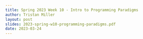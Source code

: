 ```yaml
---
title: Spring 2023 Week 10 - Intro to Programming Paradigms
author: Tristan Miller
layout: post
slides: 2023-spring-w10-programming-paradigms.pdf
date: 2023-03-24
---
```


